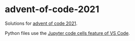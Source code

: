 # advent-of-code-2021

Solutions for [advent of code 2021](https://adventofcode.com/2021).

Python files use the [Jupyter code cells feature of VS Code](https://code.visualstudio.com/docs/python/jupyter-support-py).
